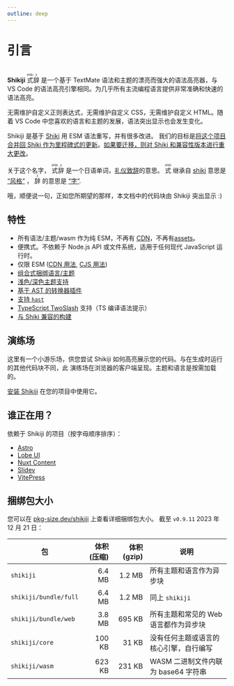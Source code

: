 ```yaml
---
outline: deep
---
```


# 引言

<br>

<span text-xl text-green>
<b><span text-brand-yellow>Shiki</span><span text-brand-red>ji</span></b> <ruby text-brand-yellow>式<rt>shiki</rt></ruby><ruby text-brand-red>辞<rt>ji</rt></ruby>
</span> 是一个基于 TextMate 语法和主题的漂亮而强大的语法高亮器，与 VS Code 的语法高亮引擎相同。为几乎所有主流编程语言提供非常准确和快速的语法高亮。

无需维护自定义正则表达式，无需维护自定义 CSS，无需维护自定义 HTML。随着 VS Code 中您喜欢的语言和主题的发展，语法突出显示也会发生变化。

Shikiji 是基于 [Shiki](https://github.com/shikijs/shiki) 用 ESM 语法重写，并有很多改进。 我们的目标是[将这个项目合并回 Shiki 作为里程碑式的更新](https://github.com/shikijs/shiki/issues/510)。[如果要迁移，则对 Shiki 和兼容性版本进行重大更改](/guide/compat)。

关于这个名字， <ruby text-lg text-brand-yellow>式<rt>shiki</rt></ruby><ruby text-lg text-brand-red>辞<rt>ji</rt></ruby> 是一个日语单词，[礼仪致辞](https://jisho.org/word/%E5%BC%8F%E8%BE%9E)的意思。 <ruby text-brand-yellow text-lg>式<rt>shiki</rt></ruby> 继承自 [shiki](https://github.com/shikijs/shiki) 意思是 [“风格“](https://jisho.org/word/%E5%BC%8F) ， <ruby text-brand-red text-lg>辞<rt>ji</rt></ruby> 的意思是 [“字“](https://jisho.org/word/%E8%BE%9E).

哦，顺便说一句，正如您所期望的那样，本文档中的代码块由 Shikiji 突出显示 \:)

## 特性

- 所有语法/主题/wasm 作为纯 ESM，不再有 [CDN](https://github.com/shikijs/shiki#specify-a-custom-root-directory)，不再有[assets](https://github.com/shikijs/shiki#specify-how-to-load-webassembly)。
- 便携式。不依赖于 Node.js API 或文件系统，适用于任何现代 JavaScript 运行时。
- 仅限 ESM ([CDN 用法](/guide/install#cdn-usage), [CJS 用法](/guide/install#cjs-usage))
- [组合式捆绑语言/主题](/guide/install#fine-grained-bundle)
- [浅色/深色主题支持](/guide/dual-themes)
- [基于 AST 的转换器插件](/guide/transformers)
- [支持 `hast` ](/guide/transformers#codetohast)
- [TypeScript TwoSlash](/packages/twoslash) 支持（TS 编译语法提示）
- [与 Shiki 兼容的构建](/guide/compat)

## 演练场

这里有一个小游乐场，供您尝试 Shikiji 如何高亮展示您的代码。与在生成时运行的其他代码块不同，此 演练场在浏览器的客户端呈现。主题和语言是按需加载的。

<MiniPlayground />

[安装 Shikiji](/guide/install) 在您的项目中使用它。

## 谁正在用？

依赖于 Shikiji 的项目（按字母顺序排序）：

- [Astro](https://docs.astro.build/en/guides/markdown-content/#syntax-highlighting)
- [Lobe UI](https://github.com/lobehub/lobe-ui)
- [Nuxt Content](https://content.nuxt.com/usage/markdown#code-highlighting)
- [Slidev](https://sli.dev/custom/highlighters.html#highlighters)
- [VitePress](https://vitepress.dev/guide/markdown#syntax-highlighting-in-code-blocks)

## 捆绑包大小

您可以在 [pkg-size.dev/shikiji](https://pkg-size.dev/shikiji) 上查看详细捆绑包大小。
截至 `v0.9.11` 2023 年 12 月 21 日：

| 包                    | 体积 (压缩) | 体积 (gzip) | 说明                                   |
| --------------------- | ----------: | ----------: | -------------------------------------- |
| `shikiji`             |      6.4 MB |      1.2 MB | 所有主题和语言作为异步块               |
| `shikiji/bundle/full` |      6.4 MB |      1.2 MB | 同上 `shikiji`                         |
| `shikiji/bundle/web`  |      3.8 MB |      695 KB | 所有主题和常见的 Web 语言都作为异步块  |
| `shikiji/core`        |      100 KB |       31 KB | 没有任何主题或语言的核心引擎，自行编写 |
| `shikiji/wasm`        |      623 KB |      231 KB | WASM 二进制文件内联为 base64 字符串    |
